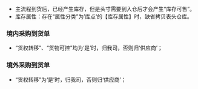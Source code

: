 - 主流程到货后，已经产生库存，但是头寸需要到入仓后才会产生“库存可售”。
- 库存属性：存在“属性分类”为’库点‘的【库存属性】时，缺省拷贝表头仓库。

### 境内采购到货单

- “货权转移”、“货物可控”均为‘是’时，归我司，否则归‘供应商’；

### 境外采购到货单

- “货权转移”为‘是’时，归我司，否则归‘供应商’；